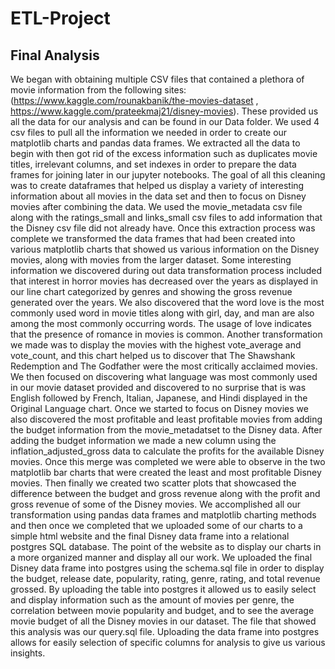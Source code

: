 # ETL-Project

## Final Analysis

We began with obtaining multiple CSV files that contained a plethora of movie information from the following sites:
(https://www.kaggle.com/rounakbanik/the-movies-dataset , https://www.kaggle.com/prateekmaj21/disney-movies). These provided us all the data for our analysis and can be found in our Data folder. We used 4 csv files to pull all the information we needed in order to create our matplotlib charts and pandas data frames. We extracted all the data to begin with then got rid of the excess information such as duplicates movie titles, irrelevant columns, and set indexes in order to prepare the data frames for joining later in our jupyter notebooks. The goal of all this cleaning was to create dataframes that helped us display a variety of interesting information about all movies in the data set and then to focus on Disney movies after combining the data. We used the movie_metadata csv file along with the ratings_small and links_small csv files to add information that the Disney csv file did not already have. Once this extraction process was complete we transformed the data frames that had been created into various matplotlib charts that showed us various information on the Disney movies, along with movies from the larger dataset. 
    Some interesting information we discovered during out data transformation process included that interest in horror movies has decreased over the years as displayed in our line chart categorized by genres and showing the gross revenue generated over the years. We also discovered that the word love is the most commonly used word in movie titles along with girl, day, and man are also among the most commonly occurring words. The usage of love indicates that the presence of romance in movies is common. Another transformation we made was to display the movies with the highest vote_average and vote_count, and this chart helped us to discover that The Shawshank Redemption and The Godfather were the most critically acclaimed movies. We then focused on discovering what language was most commonly used in our movie dataset provided and discovered to no surprise that is was English followed by French, Italian, Japanese, and Hindi displayed in the Original Language chart. 
    Once we started to focus on Disney movies we also discovered the most profitable and least profitable movies from adding the budget information from the movie_metadatset to the Disney data. After adding the budget information we made a new column using the inflation_adjusted_gross data to calculate the profits for the available Disney movies. Once this merge was completed we were able to observe in the two matplotlib bar charts that were created the least and most profitable Disney movies. Then finally we created two scatter plots that showcased the difference between the budget and gross revenue along with the profit and gross revenue of some of the Disney movies. 
    We accomplished all our transformation using pandas data frames and matplotlib charting methods and then once we completed that we uploaded some of our charts to a simple html website and the final Disney data frame into a relational postgres SQL database. The point of the website as to display our charts in a more organized manner and display all our work. We uploaded the final Disney data frame into postgres using the schema.sql file in order to display the budget, release date, popularity, rating, genre, rating, and total revenue grossed. By uploading the table into postgres it allowed us to easily select and display information such as the amount of movies per genre, the correlation between movie popularity and budget, and to see the average movie budget of all the Disney movies in our dataset. The file that showed this analysis was our query.sql file. Uploading the data frame into postgres allows for easily selection of specific columns for analysis to give us various insights. 



